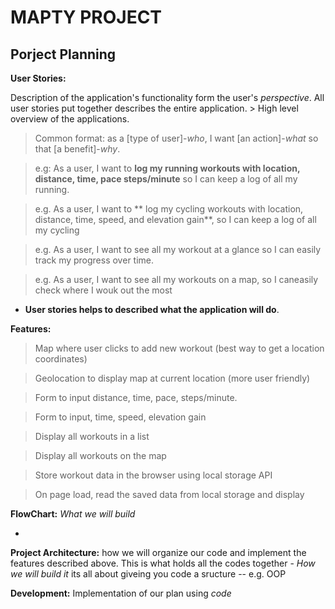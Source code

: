 # MAPTY PROJECT

## Porject Planning

**User Stories:**

Description of the application's functionality form the user's _perspective_. All user stories put together describes the entire application. > High level overview of the applications.

> Common format: as a [type of user]-_who_, I want [an action]-_what_ so that [a benefit]-_why_.

> e.g: As a user, I want to **log my running workouts with location, distance, time, pace steps/minute** so I can keep a log of all my running.

> e.g. As a user, I want to ** log my cycling workouts with location, distance, time, speed, and elevation gain**, so I can keep a log of all my cycling

> e.g. As a user, I want to see all my workout at a glance so I can easily track my progress over time.

> e.g. As a user, I want to see all my workouts on a map, so I caneasily check where I wouk out the most

- **User stories helps to described what the application will do**.

**Features:**

> Map where user clicks to add new workout (best way to get a location coordinates)

> Geolocation to display map at current location (more user friendly)

> Form to input distance, time, pace, steps/minute.

> Form to input, time, speed, elevation gain

> Display all workouts in a list

> Display all workouts on the map

> Store workout data in the browser using local storage API

> On page load, read the saved data from local storage and display

**FlowChart:** _What we will build_

-

**Project Architecture:** how we will organize our code and implement the features described above. This is what holds all the codes together - _How we will build it_
its all about giveing you code a sructure -- e.g. OOP

**Development:** Implementation of our plan using _code_
